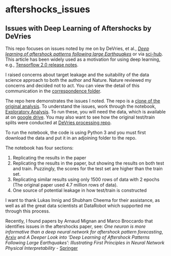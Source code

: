 # aftershocks_issues
## Issues with Deep Learning of Aftershocks by DeVries


This repo focuses on issues noted by me on by DeVries, et al., *[Deep learning of aftershock patterns following large Earthquakes](https://www.nature.com/articles/s41586-018-0438-y )* or via [sci-hub](https://sci-hub.tw/http://www.nature.com/articles/s41586-018-0438-y).  This article has been widely used as a motivation for using deep learning, e.g., [Tensorflow 2.0 release notes](https://medium.com/tensorflow/whats-coming-in-tensorflow-2-0-d3663832e9b8).  

I raised concerns about target leakage and the suitability of the data science approach to both the author and Nature.  Nature reviewed my concerns and decided not to act.  You can view the detail of this communication in the [correspondence folder](https://github.com/rajshah4/aftershocks_issues/tree/master/correspondence).  

The repo here demonstrates the issues I noted.  The repo is a [clone of the original analysis](https://github.com/phoebemrdevries/Learning-aftershock-location-patterns).  To understand the issues, work through the notebook, [Exploratory Analysis](https://github.com/rajshah4/aftershocks_issues/blob/master/Exploratory%20Analysis.ipynb).  To run these, you will need the data, which is available at on [google drive](https://drive.google.com/drive/folders/1lAHfdjFd-Uv3wJcA0Tk2ViDIZeFt0mCA?usp=sharing).  You may also want to see how the original test/train splits were conducted at [DeVries processing repo](https://github.com/phoebemrdevries/Process-Srcmod-Files).

To run the notebook, the code is using Python 3 and you must first download the data and put it in an adjoining folder to the repo.

The notebook has four sections:

1. Replicating the results in the paper
2. Replicating the results in the paper, but showing the results on both test and train. Puzzingly, the scores for the test set are higher than the train set.
3. Replicating similar results using only 1500 rows of data with 2 epochs (The original paper used 4.7 million rows of data).
4. One source of potential leakage in how test/train is constructed


I want to thank Lukas Innig and Shubham Cheema for their assistance, as well as all the great data scientists at DataRobot which supported me through this process.

Recently, I found papers by Arnaud Mignan and Marco Broccardo that identifies issues in the aftershocks paper, see:
*One neuron is more informative than a deep neural network for aftershock pattern forecasting*, [Arxiv](https://arxiv.org/abs/1904.01983) and *A Deeper Look into ‘Deep Learning of Aftershock Patterns Following Large Earthquakes’: Illustrating First Principles in Neural Network Physical Interpretability* - [Springer](https://link.springer.com/chapter/10.1007/978-3-030-20521-8_1)


